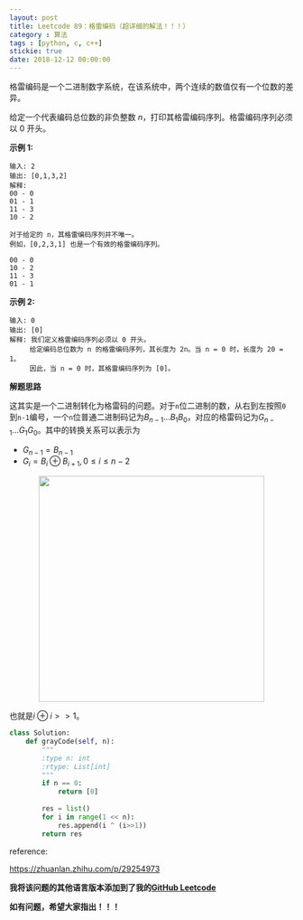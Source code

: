```yaml
---
layout: post
title: Leetcode 89：格雷编码（超详细的解法！！！）
category : 算法
tags : [python, c, c++]
stickie: true
date: 2018-12-12 00:00:00
---
```


格雷编码是一个二进制数字系统，在该系统中，两个连续的数值仅有一个位数的差异。

给定一个代表编码总位数的非负整数 *n*，打印其格雷编码序列。格雷编码序列必须以 0 开头。

**示例 1:**

```
输入: 2
输出: [0,1,3,2]
解释:
00 - 0
01 - 1
11 - 3
10 - 2

对于给定的 n，其格雷编码序列并不唯一。
例如，[0,2,3,1] 也是一个有效的格雷编码序列。

00 - 0
10 - 2
11 - 3
01 - 1
```

**示例 2:**

```
输入: 0
输出: [0]
解释: 我们定义格雷编码序列必须以 0 开头。
     给定编码总位数为 n 的格雷编码序列，其长度为 2n。当 n = 0 时，长度为 20 = 1。
     因此，当 n = 0 时，其格雷编码序列为 [0]。
```

**解题思路**

这其实是一个二进制转化为格雷码的问题。对于`n`位二进制的数，从右到左按照`0`到`n-1`编号，一个`n`位普通二进制码记为$B_{n-1}...B_{1}B_{0}$，对应的格雷码记为$G_{n-1}...G_1G_0$。其中的转换关系可以表示为 	

- $G_{n-1}=B_{n-1}$
- $G_i=B_i \oplus B_{i+1},0\leq i\leq n-2$

<center class="half">
    <img src="https://raw.githubusercontent.com/wiki/luliyucoordinate/ImageBed/89/2018_12_12_1.jpg" width="400" hegiht="400">
</center>

也就是$i \oplus i>>1$。

```python
class Solution:
    def grayCode(self, n):
        """
        :type n: int
        :rtype: List[int]
        """
        if n == 0:
            return [0]
        
        res = list()
        for i in range(1 << n):
            res.append(i ^ (i>>1))
        return res
```

reference:

https://zhuanlan.zhihu.com/p/29254973

**我将该问题的其他语言版本添加到了我的[GitHub Leetcode](https://github.com/luliyucoordinate/Leetcode)**

**如有问题，希望大家指出！！！**